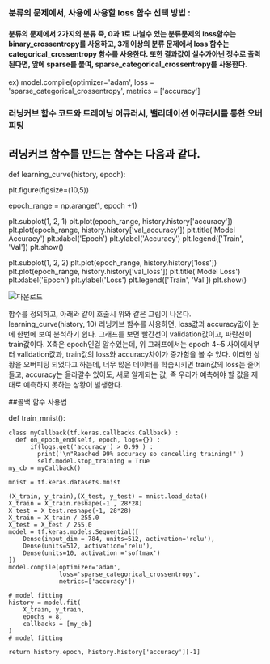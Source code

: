 ### 분류의 문제에서, 사용에 사용할 loss 함수 선택 방법 : 
#### 분류의 문제에서 2가지의 분류 즉, 0과 1로 나뉠수 있는 분류문제의 loss함수는 binary_crossentropy를 사용하고, 3개 이상의 분류 문제에서 loss 함수는 categorical_crossentropy 함수를 사용한다. 또한 결과값이 실수가아닌 정수로 출력된다면, 앞에 sparse를 붙여, sparse_categorical_crossentropy를 사용한다.
ex) model.compile(optimizer='adam', loss = 'sparse_categorical_crossentropy', metrics = ['accuracy']

### 러닝커브 함수 코드와 트레이닝 어큐러시, 밸리데이션 어큐러시를 통한 오버피팅 
## 러닝커브 함수를 만드는 함수는 다음과 같다.

def learning_curve(history, epoch):

  plt.figure(figsize=(10,5))
  
  epoch_range = np.arange(1, epoch +1)
  
  plt.subplot(1, 2, 1) 
  plt.plot(epoch_range, history.history['accuracy']) 
  plt.plot(epoch_range, history.history['val_accuracy']) 
  plt.title('Model Accuracy')
  plt.xlabel('Epoch')
  plt.ylabel('Accuracy')
  plt.legend(['Train', 'Val'])
  plt.show()

  plt.subplot(1, 2, 2)
  plt.plot(epoch_range, history.history['loss'])
  plt.plot(epoch_range, history.history['val_loss'])
  plt.title('Model Loss')
  plt.xlabel('Epoch')
  plt.ylabel('Loss')
  plt.legend(['Train', 'Val'])
  plt.show()


  
![다운로드](https://user-images.githubusercontent.com/78472987/109621966-eef40f80-7b7e-11eb-8831-c7c82f7e6c15.png)

  함수를 정의하고, 아래와 같이 호출시 위와 같은 그림이 나온다.
  learning_curve(history, 10)
러닝커브 함수를 사용하면, loss값과 accuracy값이 눈에 한번에 보여 분석하기 쉽다. 그래프를 보면 빨간선이 validation값이고, 파란선이 train값이다.
X축은 epoch인걸 알수있는데, 위 그래프에서는 epoch 4~5 사이에서부터 validation값과, train값의 loss와 accuracy차이가 증가함을 볼 수 있다.
이러한 상황을 오버피팅 되었다고 하는데, 너무 많은 데이터를 학습시키면 train값의 loss는 줄어들고, accuracy는 올라갈수 있어도, 새로 알게되는 값, 즉 우리가 예측해야 할 값을 제대로 예측하지 못하는 상황이 발생한다.
  
##콜백 함수 사용법

def train_mnist():
    
    class myCallback(tf.keras.callbacks.Callback) :
      def on_epoch_end(self, epoch, logs={}) :
          if(logs.get('accuracy') > 0.99 ) :
            print('\n"Reached 99% accuracy so cancelling training!"')
            self.model.stop_training = True
    my_cb = myCallback()
    
    mnist = tf.keras.datasets.mnist

    (X_train, y_train),(X_test, y_test) = mnist.load_data()
    X_train = X_train.reshape(-1 , 28*28)
    X_test = X_test.reshape(-1, 28*28)
    X_train = X_train / 255.0
    X_test = X_test / 255.0
    model = tf.keras.models.Sequential([
        Dense(input_dim = 784, units=512, activation='relu'),
        Dense(units=512, activation='relu'),
        Dense(units=10, activation ='softmax')
    ])
    model.compile(optimizer='adam',
                  loss='sparse_categorical_crossentropy',
                  metrics=['accuracy'])

    # model fitting
    history = model.fit(
        X_train, y_train,
        epochs = 8,
        callbacks = [my_cb]
    )
    # model fitting

    return history.epoch, history.history['accuracy'][-1]
